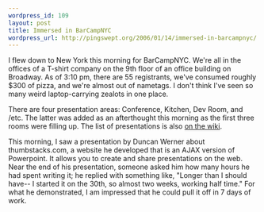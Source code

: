 ```yaml
--- 
wordpress_id: 109
layout: post
title: Immersed in BarCampNYC
wordpress_url: http://pingswept.org/2006/01/14/immersed-in-barcampnyc/
---
```

I flew down to New York this morning for BarCampNYC. We're all in the offices of a T-shirt company on the 9th floor of an office building on Broadway. As of 3:10 pm, there are 55 registrants, we've consumed roughly $300 of pizza, and we're almost out of nametags. I don't think I've seen so many weird laptop-carrying zealots in one place.

There are four presentation areas: Conference, Kitchen, Dev Room, and /etc. The latter was added as an afterthought this morning as the first three rooms were filling up. The list of presentations is also <a href="http://barcamp.org/index.cgi?NYCPresentationTracks">on the wiki</a>.

This morning, I saw a presentation by Duncan Werner about thumbstacks.com, a website he developed that is an AJAX version of Powerpoint. It allows you to create and share presentations on the web. Near the end of his presentation, someone asked him how many hours he had spent writing it; he replied with something like, "Longer than I should have-- I started it on the 30th, so almost two weeks, working half time." For what he demonstrated, I am impressed that he could pull it off in 7 days of work.
